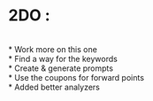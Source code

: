 # 2DO : 
<br />
* Work more on this one <br />
* Find a way for the keywords <br />
* Create & generate prompts <br />
* Use the coupons for forward points <br />
* Added better analyzers 

